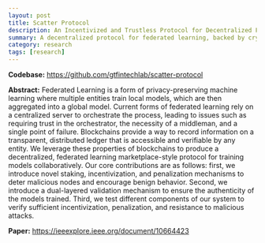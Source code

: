 ```yaml
---
layout: post
title: Scatter Protocol
description: An Incentivized and Trustless Protocol for Decentralized Federated Learning 
summary: A decentralized protocol for federated learning, backed by cryptocurrency
category: research
tags: [research]
---
```


<b>Codebase:</b> <a href="https://github.com/gtfintechlab/scatter-protocol">https://github.com/gtfintechlab/scatter-protocol</a>

<b>Abstract:</b> Federated Learning is a form of privacy-preserving machine learning where multiple entities train local models, which are then aggregated into a global model. Current forms of federated learning rely on a centralized server to orchestrate the process, leading to issues such as requiring trust in the orchestrator, the necessity of a middleman, and a single point of failure. Blockchains provide a way to record information on a transparent, distributed ledger that is accessible and verifiable by any entity. We leverage these properties of blockchains to produce a decentralized, federated learning marketplace-style protocol for training models collaboratively. Our core contributions are as follows: first, we introduce novel staking, incentivization, and penalization mechanisms to deter malicious nodes and encourage benign behavior. Second, we introduce a dual-layered validation mechanism to ensure the authenticity of the models trained. Third, we test different components of our system to verify sufficient incentivization, penalization, and resistance to malicious attacks.

<b>Paper:</b> <a href="https://ieeexplore.ieee.org/document/10664423">https://ieeexplore.ieee.org/document/10664423</a> 